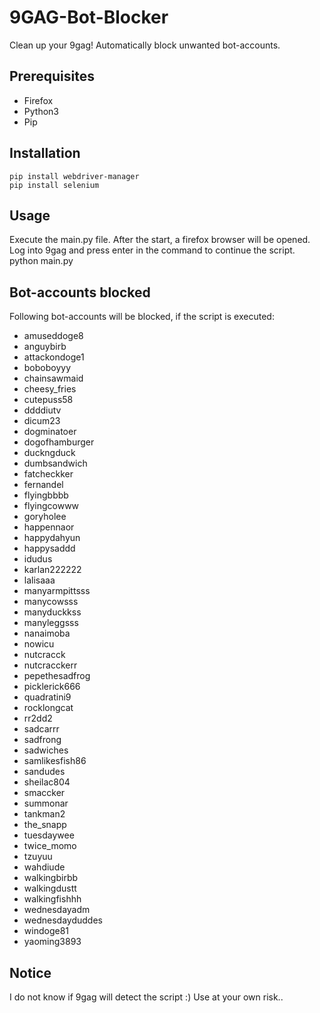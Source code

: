 # 9GAG-Bot-Blocker
Clean up your 9gag! Automatically block unwanted bot-accounts.

## Prerequisites
- Firefox
- Python3
- Pip

## Installation
```
pip install webdriver-manager
pip install selenium
```

## Usage
Execute the main.py file. After the start, a firefox browser will be opened. Log into 9gag and press enter in the command to continue the script.
python main.py

## Bot-accounts blocked
Following bot-accounts will be blocked, if the script is executed:
- amuseddoge8
- anguybirb
- attackondoge1
- boboboyyy
- chainsawmaid
- cheesy_fries
- cutepuss58
- ddddiutv
- dicum23
- dogminatoer
- dogofhamburger
- duckngduck
- dumbsandwich
- fatcheckker
- fernandel
- flyingbbbb
- flyingcowww
- goryholee
- happennaor
- happydahyun
- happysaddd
- idudus
- karlan222222
- lalisaaa
- manyarmpittsss
- manycowsss
- manyduckkss
- manyleggsss
- nanaimoba
- nowicu
- nutcracck
- nutcracckerr
- pepethesadfrog
- picklerick666
- quadratini9
- rocklongcat
- rr2dd2
- sadcarrr
- sadfrong
- sadwiches
- samlikesfish86
- sandudes
- sheilac804
- smaccker
- summonar
- tankman2
- the_snapp
- tuesdaywee
- twice_momo
- tzuyuu
- wahdiude
- walkingbirbb
- walkingdustt
- walkingfishhh
- wednesdayadm
- wednesdayduddes
- windoge81
- yaoming3893

## Notice
I do not know if 9gag will detect the script :) Use at your own risk..
